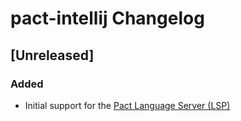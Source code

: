 <!-- Keep a Changelog guide -> https://keepachangelog.com -->

# pact-intellij Changelog

## [Unreleased]
### Added
- Initial support for the [Pact Language Server (LSP)](https://github.com/kadena-io/pact-lsp)
